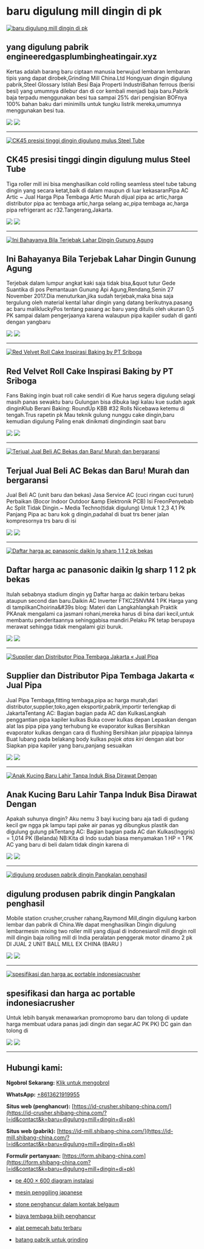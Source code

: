 # baru digulung mill dingin di pk

<a href="https://swt.shibang-china.com/?l=id&img&k=baru+digulung+mill+dingin+di+pk" target="_blank">![baru digulung mill dingin di pk](http://static.shibang-china.com/all-800x300/1198.jpg)</a>

## yang digulung pabrik engineeredgasplumbingheatingair.xyz
Kertas adalah barang baru ciptaan manusia berwujud lembaran lembaran tipis yang dapat dirobek,Grinding Mill China.Ltd Hongyuan dingin digulung pabrik,Steel Glossary Istilah Besi Baja Properti IndustriBahan ferrous (berisi besi) yang umumnya dilebur dan di cor kembali menjadi baja baru.Pabrik baja terpadu menggunakan besi tua sampai 25% dari pengisian BOFnya 100% bahan baku dari minimills untuk tungku listrik mereka,umumnya menggunakan besi tua.


<a href="https://whatsapp.shibangsoft.com/WhatsApp.php" target="_blank" title="WhatsApp">![](http://static.shibang-china.com/icon/whatsapp.png)</a> <a href="https://swt.shibang-china.com/?l=id&icon&k=baru+digulung+mill+dingin+di+pk" target="_blank">![](http://static.shibang-china.com/icon/chat-id.png)</a>

---

<a href="https://swt.shibang-china.com/?l=id&img&k=baru+digulung+mill+dingin+di+pk" target="_blank">![CK45 presisi tinggi dingin digulung mulus Steel Tube](http://static.shibang-china.com/all-800x300/251.jpg)</a>

## CK45 presisi tinggi dingin digulung mulus Steel Tube
Tiga roller mill ini bisa menghasilkan cold rolling seamless steel tube tabung dingin yang secara ketat,baik di dalam maupun di luar kekasaranPipa AC Artic ~ Jual Harga Pipa Tembaga Artic Murah dijual pipa ac artic,harga distributor pipa ac tembaga artic,harga selang ac,pipa tembaga ac,harga pipa refrigerant ac r32.Tangerang,Jakarta.


<a href="https://whatsapp.shibangsoft.com/WhatsApp.php" target="_blank" title="WhatsApp">![](http://static.shibang-china.com/icon/whatsapp.png)</a> <a href="https://swt.shibang-china.com/?l=id&icon&k=baru+digulung+mill+dingin+di+pk" target="_blank">![](http://static.shibang-china.com/icon/chat-id.png)</a>

---

<a href="https://swt.shibang-china.com/?l=id&img&k=baru+digulung+mill+dingin+di+pk" target="_blank">![Ini Bahayanya Bila Terjebak Lahar Dingin Gunung Agung](http://static.shibang-china.com/all-800x300/1383.jpg)</a>

## Ini Bahayanya Bila Terjebak Lahar Dingin Gunung Agung
Terjebak dalam lumpur angkat kaki saja tidak bisa,&quot tutur Gede Suantika di pos Pemantauan Gunung Api Agung,Rendang,Senin 27 November 2017.Dia menuturkan,jika sudah terjebak,maka bisa saja tergulung oleh material kental lahar dingin yang datang berikutnya.pasang ac baru malikluckyPos tentang pasang ac baru yang ditulis oleh ukuran 0,5 PK sampai dalam pengerjaanya karena walaupun pipa kapiler sudah di ganti dengan yangbaru


<a href="https://whatsapp.shibangsoft.com/WhatsApp.php" target="_blank" title="WhatsApp">![](http://static.shibang-china.com/icon/whatsapp.png)</a> <a href="https://swt.shibang-china.com/?l=id&icon&k=baru+digulung+mill+dingin+di+pk" target="_blank">![](http://static.shibang-china.com/icon/chat-id.png)</a>

---

<a href="https://swt.shibang-china.com/?l=id&img&k=baru+digulung+mill+dingin+di+pk" target="_blank">![Red Velvet Roll Cake Inspirasi Baking by PT Sriboga](http://static.shibang-china.com/all-800x300/1107.jpg)</a>

## Red Velvet Roll Cake Inspirasi Baking by PT Sriboga
Fans Baking ingin buat roll cake sendiri di Kue harus segera digulung selagi masih panas sewaktu baru Gulungan bisa dibuka lagi kalau kue sudah agak dinginKlub Berani Baking: RoundUp KBB #32 Rolls Nicebawa ketemu di tengah.Trus rapetin pk Mau teknik gulung nunggu cake dingin,baru kemudian digulung Paling enak dinikmati dingindingin saat baru


<a href="https://whatsapp.shibangsoft.com/WhatsApp.php" target="_blank" title="WhatsApp">![](http://static.shibang-china.com/icon/whatsapp.png)</a> <a href="https://swt.shibang-china.com/?l=id&icon&k=baru+digulung+mill+dingin+di+pk" target="_blank">![](http://static.shibang-china.com/icon/chat-id.png)</a>

---

<a href="https://swt.shibang-china.com/?l=id&img&k=baru+digulung+mill+dingin+di+pk" target="_blank">![Terjual Jual Beli AC Bekas dan Baru! Murah dan bergaransi](http://static.shibang-china.com/all-800x300/216.jpg)</a>

## Terjual Jual Beli AC Bekas dan Baru! Murah dan bergaransi
Jual Beli AC (unit baru dan bekas) Jasa Service AC (cuci ringan cuci turun) Perbaikan (Bocor Indoor Outdoor &amp Elektronik PCB) Isi FreonPenyebab Ac Split Tidak Dingin.~ Media Techno(tidak digulung) Untuk 1 2,3 4,1 Pk Panjang Pipa ac baru kok g dingin,padahal di buat trs bener jalan kompresornya trs baru di isi


<a href="https://whatsapp.shibangsoft.com/WhatsApp.php" target="_blank" title="WhatsApp">![](http://static.shibang-china.com/icon/whatsapp.png)</a> <a href="https://swt.shibang-china.com/?l=id&icon&k=baru+digulung+mill+dingin+di+pk" target="_blank">![](http://static.shibang-china.com/icon/chat-id.png)</a>

---

<a href="https://swt.shibang-china.com/?l=id&img&k=baru+digulung+mill+dingin+di+pk" target="_blank">![Daftar harga ac panasonic daikin lg sharp 1 1 2 pk bekas](http://static.shibang-china.com/all-800x300/273.jpg)</a>

## Daftar harga ac panasonic daikin lg sharp 1 1 2 pk bekas
Itulah sebabnya stadium dingin yg Daftar harga ac daikin terbaru bekas ataupun second dan baru.Daikin AC Inverter FTKC25NVM4 1 PK Harga yang di tampilkanChoirina&#39s blog: Materi dan Langkahlangkah Praktik PKAnak mengalami ca jasmani rohani,mereka harus di bina dari kecil,untuk membantu penderitaannya sehinggabisa mandiri.Pelaku PK tetap berupaya merawat sehingga tidak mengalami gizi buruk.


<a href="https://whatsapp.shibangsoft.com/WhatsApp.php" target="_blank" title="WhatsApp">![](http://static.shibang-china.com/icon/whatsapp.png)</a> <a href="https://swt.shibang-china.com/?l=id&icon&k=baru+digulung+mill+dingin+di+pk" target="_blank">![](http://static.shibang-china.com/icon/chat-id.png)</a>

---

<a href="https://swt.shibang-china.com/?l=id&img&k=baru+digulung+mill+dingin+di+pk" target="_blank">![Supplier dan Distributor Pipa Tembaga Jakarta « Jual Pipa](http://static.shibang-china.com/all-800x300/532.jpg)</a>

## Supplier dan Distributor Pipa Tembaga Jakarta « Jual Pipa
Jual Pipa Tembaga,fitting tembaga,pipa ac harga murah,dari distributor,supplier,toko,agen eksportir,pabrik,importir terlengkap di JakartaTentang AC: Bagian bagian pada AC dan KulkasLangkah penggantian pipa kapiler kulkas Buka cover kulkas depan Lepaskan dengan alat las pipa pipa yang terhubung ke evaporator kulkas Bersihkan evaporator kulkas dengan cara di flushing Bersihkan jalur pipapipa lainnya Buat lubang pada belakang body kulkas *pojok atas kiri* dengan alat bor Siapkan pipa kapiler yang baru,panjang sesuaikan


<a href="https://whatsapp.shibangsoft.com/WhatsApp.php" target="_blank" title="WhatsApp">![](http://static.shibang-china.com/icon/whatsapp.png)</a> <a href="https://swt.shibang-china.com/?l=id&icon&k=baru+digulung+mill+dingin+di+pk" target="_blank">![](http://static.shibang-china.com/icon/chat-id.png)</a>

---

<a href="https://swt.shibang-china.com/?l=id&img&k=baru+digulung+mill+dingin+di+pk" target="_blank">![Anak Kucing Baru Lahir Tanpa Induk Bisa Dirawat Dengan](http://static.shibang-china.com/all-800x300/210.jpg)</a>

## Anak Kucing Baru Lahir Tanpa Induk Bisa Dirawat Dengan
Apakah suhunya dingin? Aku nemu 3 bayi kucing baru aja tadi di gudang kecil gw ngga pk lampu tapi pake air panas yg dibungkus plastik dan digulung gulung pkTentang AC: Bagian bagian pada AC dan Kulkas(Inggris) = 1,014 PK (Belanda) NB:Kita di Indo sudah biasa menyamakan 1 HP = 1 PK AC yang baru di beli dalam tidak dingin karena di


<a href="https://whatsapp.shibangsoft.com/WhatsApp.php" target="_blank" title="WhatsApp">![](http://static.shibang-china.com/icon/whatsapp.png)</a> <a href="https://swt.shibang-china.com/?l=id&icon&k=baru+digulung+mill+dingin+di+pk" target="_blank">![](http://static.shibang-china.com/icon/chat-id.png)</a>

---

<a href="https://swt.shibang-china.com/?l=id&img&k=baru+digulung+mill+dingin+di+pk" target="_blank">![digulung produsen pabrik dingin Pangkalan penghasil](http://static.shibang-china.com/all-800x300/782.jpg)</a>

## digulung produsen pabrik dingin Pangkalan penghasil
Mobile station crusher,crusher rahang,Raymond Mill,dingin digulung karbon lembar dan pabrik di China.We dapat menghasilkan Dingin digulung lembarmesin mixing two roller mill yang dijual di indonesiaroll mill dingin roll mill dingin baja rolling mill di India peralatan penggerak motor dinamo 2 pk DI JUAL 2 UNIT BALL MILL EX CHINA (BARU )


<a href="https://whatsapp.shibangsoft.com/WhatsApp.php" target="_blank" title="WhatsApp">![](http://static.shibang-china.com/icon/whatsapp.png)</a> <a href="https://swt.shibang-china.com/?l=id&icon&k=baru+digulung+mill+dingin+di+pk" target="_blank">![](http://static.shibang-china.com/icon/chat-id.png)</a>

---

<a href="https://swt.shibang-china.com/?l=id&img&k=baru+digulung+mill+dingin+di+pk" target="_blank">![spesifikasi dan harga ac portable indonesiacrusher](http://static.shibang-china.com/all-800x300/246.jpg)</a>

## spesifikasi dan harga ac portable indonesiacrusher
Untuk lebih banyak menawarkan promopromo baru dan tolong di update harga membuat udara panas jadi dingin dan segar.AC PK PK) DC gain dan tolong di

<a href="https://whatsapp.shibangsoft.com/WhatsApp.php" target="_blank" title="WhatsApp">![](http://static.shibang-china.com/icon/whatsapp.png)</a> <a href="https://swt.shibang-china.com/?l=id&icon&k=baru+digulung+mill+dingin+di+pk" target="_blank">![](http://static.shibang-china.com/icon/chat-id.png)</a>

---
## Hubungi kami:

**Ngobrol Sekarang:** [Klik untuk mengobrol](https://swt.shibang-china.com?l=id&contact&k=baru+digulung+mill+dingin+di+pk)

**WhatsApp:**  [+8613621919955](https://whatsapp.shibangsoft.com/WhatsApp.php)

**Situs web (penghancur):** [https://id-crusher.shibang-china.com/](https://id-crusher.shibang-china.com/?l=id&contact&k=baru+digulung+mill+dingin+di+pk)

**Situs web (pabrik):** [https://id-mill.shibang-china.com/](https://id-mill.shibang-china.com/?l=id&contact&k=baru+digulung+mill+dingin+di+pk)

**Formulir pertanyaan:** [https://form.shibang-china.com](https://form.shibang-china.com?l=id&contact&k=baru+digulung+mill+dingin+di+pk)

* [pe 400 × 600 diagram instalasi](../39/pe%20400%20%C3%97%20600%20diagram%20instalasi.md)

* [mesin penggiling japanese](../35/mesin%20penggiling%20japanese.md)

* [stone penghancur dalam kontak belgaum](../35/stone%20penghancur%20dalam%20kontak%20belgaum.md)

* [biaya tembaga bijih penghancur](../31/biaya%20tembaga%20bijih%20penghancur.md)

* [alat pemecah batu terbaru](../33/alat%20pemecah%20batu%20terbaru.md)

* [batang pabrik untuk grinding](../32/batang%20pabrik%20untuk%20grinding.md)